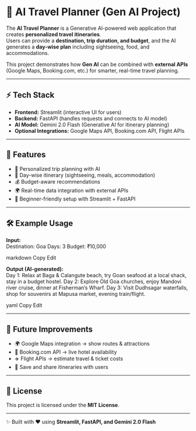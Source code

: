 # 🧳 AI Travel Planner (Gen AI Project)

The **AI Travel Planner** is a Generative AI-powered web application that creates **personalized travel itineraries**.  
Users can provide a **destination, trip duration, and budget**, and the AI generates a **day-wise plan** including sightseeing, food, and accommodations.  

This project demonstrates how **Gen AI** can be combined with **external APIs** (Google Maps, Booking.com, etc.) for smarter, real-time travel planning.  

---

## ⚡ Tech Stack
- **Frontend:** Streamlit (interactive UI for users)  
- **Backend:** FastAPI (handles requests and connects to AI model)  
- **AI Model:** Gemini 2.0 Flash (Generative AI for itinerary planning)  
- **Optional Integrations:** Google Maps API, Booking.com API, Flight APIs  

---

## 🚀 Features
- 🧭 Personalized trip planning with AI  
- 📅 Day-wise itinerary (sightseeing, meals, accommodation)  
- 💰 Budget-aware recommendations  
- 🌍 Real-time data integration with external APIs  
- 🎯 Beginner-friendly setup with Streamlit + FastAPI  

---

## 🛠️ Example Usage

**Input:**  
Destination: Goa
Days: 3
Budget: ₹10,000

markdown
Copy
Edit

**Output (AI-generated):**  
Day 1: Relax at Baga & Calangute beach, try Goan seafood at a local shack, stay in a budget hostel.
Day 2: Explore Old Goa churches, enjoy Mandovi river cruise, dinner at Fisherman’s Wharf.
Day 3: Visit Dudhsagar waterfalls, shop for souvenirs at Mapusa market, evening train/flight.

yaml
Copy
Edit

---

## 🌟 Future Improvements
- 🌍 Google Maps integration → show routes & attractions  
- 🏨 Booking.com API → live hotel availability  
- ✈️ Flight APIs → estimate travel & ticket costs  
- 💾 Save and share itineraries with users  

---

## 📜 License
This project is licensed under the **MIT License**.  

---

✨ Built with ❤️ using **Streamlit, FastAPI, and Gemini 2.0 Flash**